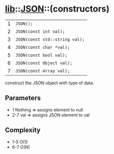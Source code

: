 # [lib](../README.md)::[JSON](./README.md)::(constructors)
|||
|-|-|
| 1 | `JSON();` |
| 2 | `JSON(const int val);` |
| 3 | `JSON(const std::string val);` |
| 4 | `JSON(const char *val);` |
| 5 | `JSON(const bool val);` |
| 6 | `JSON(const Object val);` |
| 7 | `JSON(const Array val);` |

construct the JSON object with type of data.
## Parameters
- 1 Nothing => assigns element to null
- 2-7 val => assigns JSON element to val
## Complexity
- 1-5 O(1)
- 6-7 O(N)
